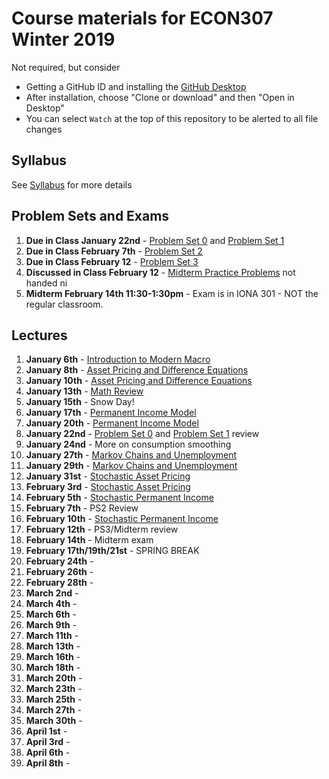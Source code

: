 # Course materials for ECON307 Winter 2019
Not required, but consider
- Getting a GitHub ID and installing the [GitHub Desktop](https://desktop.github.com/)
- After installation, choose "Clone or download" and then "Open in Desktop"
- You can select `Watch` at the top of this repository to be alerted to all file changes

## Syllabus
See [Syllabus](syllabus.md) for more details

## Problem Sets and Exams
1. **Due in Class January 22nd** - [Problem Set 0](/problem_sets/problem_set_0.pdf) and [Problem Set 1](/problem_sets/problem_set_1.pdf)
1. **Due in Class February 7th** - [Problem Set 2](/problem_sets/problem_set_2.pdf)
2. **Due in Class February 12** - [Problem Set 3](/problem_sets/problem_set_3.pdf)
3. **Discussed in Class February 12** - [Midterm Practice Problems](/problem_sets/midterm_practice_problems.pdf) not handed ni
4. **Midterm February 14th 11:30-1:30pm** - Exam is in IONA 301 - NOT the regular classroom.

## Lectures
1. **January 6th** - [Introduction to Modern Macro](/lecture_notes/intro_to_modern_macro.pdf)
2. **January 8th** - [Asset Pricing and Difference Equations](/lecture_notes/asset_pricing_difference_equations.pdf)
3. **January 10th** - [Asset Pricing and Difference Equations](/lecture_notes/asset_pricing_difference_equations.pdf)
4. **January 13th** -  [Math Review](/lecture_notes/math_review.pdf)
5. **January 15th** - Snow Day!
6. **January 17th** - [Permanent Income Model](/lecture_notes/permanent_income.pdf)
7. **January 20th** - [Permanent Income Model](/lecture_notes/permanent_income.pdf)
8. **January 22nd** - [Problem Set 0](/problem_sets/problem_set_0.pdf) and [Problem Set 1](/problem_sets/problem_set_1.pdf) review
9. **January 24nd** - More on consumption smoothing
10. **January 27th** - [Markov Chains and Unemployment](/lecture_notes/markov_chains_unemployment.pdf)
11. **January 29th** - [Markov Chains and Unemployment](/lecture_notes/markov_chains_unemployment.pdf)
12. **January 31st** - [Stochastic Asset Pricing](/lecture_notes/stochastic_asset_pricing.pdf)
13. **February 3rd** - [Stochastic Asset Pricing](/lecture_notes/stochastic_asset_pricing.pdf)
14. **February 5th** - [Stochastic Permanent Income](/lecture_notes/stochastic_permanent_income.pdf)
15. **February 7th** - PS2 Review
16. **February 10th** - [Stochastic Permanent Income](/lecture_notes/stochastic_permanent_income.pdf)
17. **February 12th** - PS3/Midterm review
18. **February 14th** - Midterm exam
19. **February 17th/19th/21st** - SPRING BREAK
20. **February 24th** - 
21. **February 26th** -
22. **February 28th** -
23. **March 2nd** - 
24. **March 4th** - 
25. **March 6th** - 
26. **March 9th** - 
27. **March 11th** -
28. **March 13th** -
29. **March 16th** - 
30. **March 18th** -
31. **March 20th** -
32. **March 23th** - 
33. **March 25th** - 
34. **March 27th** - 
35. **March 30th** - 
36. **April 1st** - 
37. **April 3rd** - 
38. **April 6th** - 
39. **April 8th** - 
<!--
1. **January 2nd** -  [Introduction to Modern Macro](/lecture_notes/intro_to_modern_macro.pdf)
2. **January 4th** - [Math Review](/lecture_notes/math_review.pdf)
3. **January 7th** - [Asset Pricing and Difference Equations](/lecture_notes/asset_pricing_difference_equations.pdf)
3. **January 9th** - [Asset Pricing and Difference Equations](/lecture_notes/asset_pricing_difference_equations.pdf)
3. **January 11th** - [Asset Pricing and Difference Equations](/lecture_notes/asset_pricing_difference_equations.pdf) and [Permanent Income Model](/lecture_notes/permanent_income.pdf)
4. **January 14th** - [Permanent Income Model](/lecture_notes/permanent_income.pdf)
5. **January 16th** - [Permanent Income Model](/lecture_notes/permanent_income.pdf)
6. **January 18th** -  Review [Problem Set 1](/problem_sets/problem_set_1.pdf) solutions
7. **January 21st** - Finish review of Problem Set and Examples in [Permanent Income Model](/lecture_notes/permanent_income.pdf)
8. **January 23rd** - [Markov Chains and Unemployment](/lecture_notes/markov_chains_unemployment.pdf)
9. **January 25th** - [Markov Chains and Unemployment](/lecture_notes/markov_chains_unemployment.pdf)
10. **January 28th** - [Stochastic Asset Pricing](/lecture_notes/stochastic_asset_pricing.pdf)
11. **January 30th** - Review of PS2
12. **February 1st** - [Stochastic Asset Pricing](/lecture_notes/stochastic_asset_pricing.pdf)
13. **February 4th** - [Stochastic Asset Pricing](/lecture_notes/stochastic_asset_pricing.pdf) and [Stochastic Permanent Income](/lecture_notes/stochastic_permanent_income.pdf)
14. **February 6th** - [Stochastic Permanent Income](/lecture_notes/stochastic_permanent_income.pdf)
15. **February 8th** - Finish [Stochastic Permanent Income](/lecture_notes/stochastic_permanent_income.pdf)
16. **February 11st** - PS3 Review
17. **February 13st** - Midterm Review Session (Review of  [Midterm Practice Problems](/problem_sets/midterm_practice_problems.pdf))
18. **February 15th** - Midterm
19. **February 18th** - Spring Break
20. **February 20th** - Spring Break
21. **February 22nd** - Spring Break
22. **February 25th** - [Rational and Adaptive Expectations](/lecture_notes/rational_adaptive_expectations.pdf) and [Additional Slides](/lecture_notes/rational_adpt_exp.pdf)
23. **February 27th** - [Incomplete Markets](/lecture_notes/no_borrowing_dynamic_programming.pdf)
24. **March 1st** - Finish [Incomplete Markets](/lecture_notes/no_borrowing_dynamic_programming.pdf) and [Search](/lecture_notes/search.pdf)
25. **March 4th** - Finish [Search](/lecture_notes/search.pdf)
26. **March 6th** - [General Equilibrium](/lecture_notes/general_equilibrium.pdf)
27. **March 8th** - [General Equilibrium](/lecture_notes/general_equilibrium.pdf)
28. **March 11th** - [General Equilibrium](/lecture_notes/general_equilibrium.pdf) and [Interest Rates](/lecture_notes/interest_rates.pdf)
29. **March 13th** - [Interest Rates](/lecture_notes/interest_rates.pdf)
30. **March 15th** - Review PS4
31. **March 18th** - Finish PS4 Review and  [Interest Rates](/lecture_notes/interest_rates.pdf)
32. **March 20th** - [Stochastic Interest Rates](/lecture_notes/stochastic_interest_rates.pdf)
33. **March 22th** - Finish [Stochastic Interest Rates](/lecture_notes/stochastic_interest_rates.pdf) and begin [Growth](/lecture_notes/growth.pdf)
34. **March 25th** - More on [Growth](/lecture_notes/growth.pdf)
35. **March 27th** - [Growth](/lecture_notes/growth.pdf) and [Growth and Fiscal Policy](/lecture_notes/growth_fiscal_policy.pdf)
36. **March 29th** - Review [Problem Set 5](/problem_sets/problem_set_5.pdf)
37. **April 1st** - [Growth and Fiscal Policy](/lecture_notes/growth_fiscal_policy.pdf)
38. **April 3rd** - [Growth and Fiscal Policy](/lecture_notes/growth_fiscal_policy.pdf) and [Problem Set 6](/problem_sets/problem_set_6.pdf)


## Problem Sets and Exams
1. **Due in Class January 11th** - [Problem Set 0](/problem_sets/problem_set_0.pdf)
2. **Due in Class January 18th** - [Problem Set 1](/problem_sets/problem_set_1.pdf)
3. **Due in Class February 1st** - [Problem Set 2](/problem_sets/problem_set_2.pdf)
4. **Due in Class February 11st** - [Problem Set 3](/problem_sets/problem_set_3.pdf)
4. **(Not handed in) February 13st** - [Midterm Practice Problems](/problem_sets/midterm_practice_problems.pdf)
5. **February 15th** - **Midterm** from 12-2pm
6. **Due in Class March 15th** - [Problem Set 4](/problem_sets/problem_set_4.pdf)
7. **Due in Class March 29th** - [Problem Set 5](/problem_sets/problem_set_5.pdf)
8. **(Not handed in) April 3rd** - [Problem Set 6](/problem_sets/problem_set_6.pdf)
8. **Final Exam April 9th 12-3pm** - [Final Practice Problems](/problem_sets/final_practice_problems.pdf)
-->

